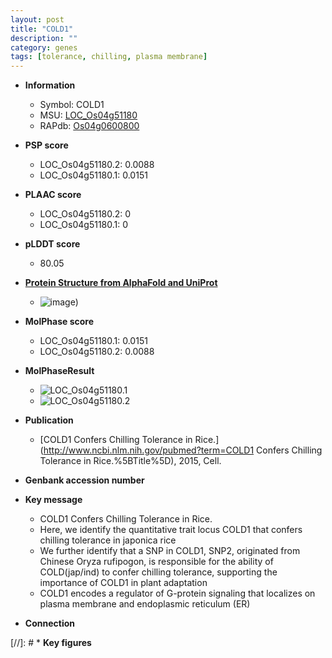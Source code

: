 ```yaml
---
layout: post
title: "COLD1"
description: ""
category: genes
tags: [tolerance, chilling, plasma membrane]
---
```


* **Information**  
    + Symbol: COLD1  
    + MSU: [LOC_Os04g51180](http://rice.plantbiology.msu.edu/cgi-bin/ORF_infopage.cgi?orf=LOC_Os04g51180)  
    + RAPdb: [Os04g0600800](http://rapdb.dna.affrc.go.jp/viewer/gbrowse_details/irgsp1?name=Os04g0600800)  

* **PSP score**  
    + LOC_Os04g51180.2: 0.0088 
    + LOC_Os04g51180.1: 0.0151 

* **PLAAC score**  
    + LOC_Os04g51180.2: 0 
    + LOC_Os04g51180.1: 0 

* **pLDDT score**
    + 80.05

* **[Protein Structure from AlphaFold and UniProt](https://www.uniprot.org/uniprotkb/Q7X7S8/entry#structure)**
    + ![image](https://ricepsp.github.io/images/Q7/AF-Q7X7S8-F1.png))

* **MolPhase score**
    + LOC_Os04g51180.1: 0.0151
    + LOC_Os04g51180.2: 0.0088

* **MolPhaseResult**
    + ![LOC_Os04g51180.1](https://ricepsp.github.io/pictures/LOC_Os04g/LOC_Os04g51180.1.png)
    + ![LOC_Os04g51180.2](https://ricepsp.github.io/pictures/LOC_Os04g/LOC_Os04g51180.2.png)

* **Publication**  
    + [COLD1 Confers Chilling Tolerance in Rice.](http://www.ncbi.nlm.nih.gov/pubmed?term=COLD1 Confers Chilling Tolerance in Rice.%5BTitle%5D), 2015, Cell.

* **Genbank accession number**  

* **Key message**  
    + COLD1 Confers Chilling Tolerance in Rice.
    + Here, we identify the quantitative trait locus COLD1 that confers chilling tolerance in japonica rice
    + We further identify that a SNP in COLD1, SNP2, originated from Chinese Oryza rufipogon, is responsible for the ability of COLD(jap/ind) to confer chilling tolerance, supporting the importance of COLD1 in plant adaptation
    + COLD1 encodes a regulator of G-protein signaling that localizes on plasma membrane and endoplasmic reticulum (ER)

* **Connection**  

[//]: # * **Key figures**  


